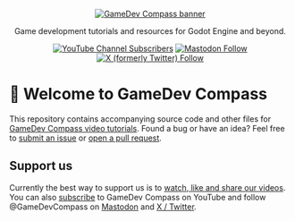 
<p align="center">
  <a href="https://www.youtube.com/@GameDevCompass">
    <img alt="GameDev Compass banner" src="./.github/assets/main_banner.png">
  </a>
</p>

<p align="center">
  Game development tutorials and resources for Godot Engine and beyond.
</p>

<p align="center">
  <a href="https://www.youtube.com/@GameDevCompass"><img alt="YouTube Channel Subscribers" src="https://img.shields.io/youtube/channel/subscribers/UCeYS4gXkfH0C4-CkpaWylAw?style=social"></a>
  <a href="https://mastodon.gamedev.place/@GameDevCompass"><img alt="Mastodon Follow" src="https://img.shields.io/mastodon/follow/111250340537728809?domain=https%3A%2F%2Fmastodon.gamedev.place"></a>
  <a href="https://twitter.com/GameDevCompass"><img alt="X (formerly Twitter) Follow" src="https://img.shields.io/twitter/follow/GameDevCompass"></a>
</p>

# 🧭 Welcome to GameDev Compass
This repository contains accompanying source code and other files for [GameDev
Compass video tutorials](https://www.youtube.com/@GameDevCompass/videos). Found
a bug or have an idea? Feel free to [submit an issue](https://github.com/ReunMedia/gamedev-compass/issues)
or [open a pull request](https://github.com/ReunMedia/gamedev-compass/pulls).

## Support us
Currently the best way to support us is to [watch, like and share our videos](https://www.youtube.com/@GameDevCompass/videos).  
You can also [subscribe](https://www.youtube.com/@GameDevCompass?sub_confirmation=1) to GameDev Compass on YouTube and follow @GameDevCompass on [Mastodon](https://mastodon.gamedev.place/@GameDevCompass) and [X / Twitter](https://twitter.com/GameDevCompass).
